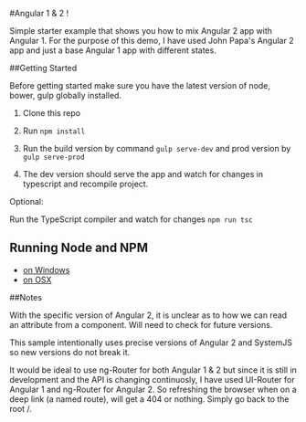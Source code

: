 #Angular 1 & 2 !

Simple starter example that shows you how to mix Angular 2 app with Angular 1. For the purpose of this demo, I have used John Papa's Angular 2 app and just a base Angular 1 app with different states.

##Getting Started

Before getting started make sure you have the latest version of node, bower, gulp globally installed.

1. Clone this repo

1. Run `npm install`

1. Run the build version by command `gulp serve-dev` and prod version by `gulp serve-prod`

1. The dev version should serve the app and watch for changes in typescript and recompile project.

Optional:

Run the TypeScript compiler and watch for changes `npm run tsc`

## Running Node and NPM

- [on Windows](http://www.johnpapa.net/tips-for-running-node-and-npm-on-windows/)
- [on OSX](http://www.johnpapa.net/how-to-use-npm-global-without-sudo-on-osx/)

##Notes

With the specific version of Angular 2, it is unclear as to how we can read an attribute from a component. Will need to check for future versions.

This sample intentionally uses precise versions of Angular 2 and SystemJS so new versions do not break it.

It would be ideal to use ng-Router for both Angular 1 & 2 but since it is still in development and the API is changing continuosly, I have used UI-Router for Angular 1 and ng-Router for Angular 2. So refreshing the browser when on a deep link (a named route), will get a 404 or nothing. Simply go back to the root /.

